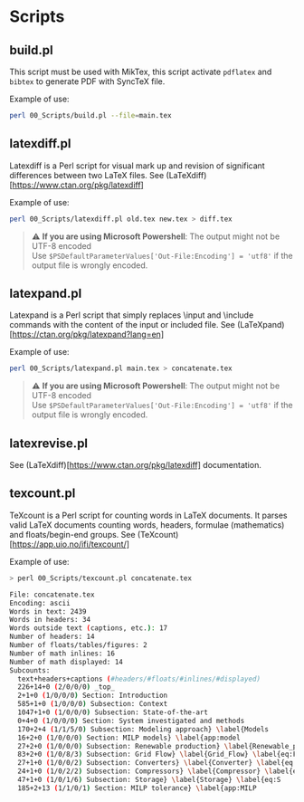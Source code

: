 # Scripts

## build.pl

This script must be used with MikTex, this script activate `pdflatex` and `bibtex` to generate PDF with SyncTeX file.

Example of use:

```bash
perl 00_Scripts/build.pl --file=main.tex
```

## latexdiff.pl

Latexdiff is a Perl script for visual mark up and revision of significant differences between two LaTeX files. See (LaTeXdiff)[https://www.ctan.org/pkg/latexdiff]

Example of use:

```bash
perl 00_Scripts/latexdiff.pl old.tex new.tex > diff.tex
```
> ⚠️ **If you are using Microsoft Powershell**: The output might not be UTF-8 encoded <br>
> Use `$PSDefaultParameterValues['Out-File:Encoding'] = 'utf8'` if the output file is wrongly encoded.

## latexpand.pl

Latexpand is a Perl script that simply replaces \input and \include commands with the content of the input or included file. See (LaTeXpand)[https://ctan.org/pkg/latexpand?lang=en]

Example of use:

```bash
perl 00_Scripts/latexpand.pl main.tex > concatenate.tex
```
> ⚠️ **If you are using Microsoft Powershell**: The output might not be UTF-8 encoded <br>
> Use `$PSDefaultParameterValues['Out-File:Encoding'] = 'utf8'` if the output file is wrongly encoded.

## latexrevise.pl

See (LaTeXdiff)[https://www.ctan.org/pkg/latexdiff] documentation.

## texcount.pl

TeXcount is a Perl script for counting words in LaTeX documents. It parses valid LaTeX documents counting words, headers, formulae (mathematics) and floats/begin-end groups. See (TeXcount)[https://app.uio.no/ifi/texcount/]

Example of use:

```bash
> perl 00_Scripts/texcount.pl concatenate.tex

File: concatenate.tex
Encoding: ascii
Words in text: 2439
Words in headers: 34
Words outside text (captions, etc.): 17
Number of headers: 14
Number of floats/tables/figures: 2
Number of math inlines: 16
Number of math displayed: 14
Subcounts:
  text+headers+captions (#headers/#floats/#inlines/#displayed)
  226+14+0 (2/0/0/0) _top_
  2+1+0 (1/0/0/0) Section: Introduction
  585+1+0 (1/0/0/0) Subsection: Context
  1047+1+0 (1/0/0/0) Subsection: State-of-the-art
  0+4+0 (1/0/0/0) Section: System investigated and methods
  170+2+4 (1/1/5/0) Subsection: Modeling approach} \label{Models
  16+2+0 (1/0/0/0) Section: MILP models} \label{app:model
  27+2+0 (1/0/0/0) Subsection: Renewable production} \label{Renewable_production
  83+2+0 (1/0/8/3) Subsection: Grid Flow} \label{Grid_Flow} \label{eq:F
  27+1+0 (1/0/0/2) Subsection: Converters} \label{Converter} \label{eq:C
  24+1+0 (1/0/2/2) Subsection: Compressors} \label{Compressor} \label{eq:K
  47+1+0 (1/0/1/6) Subsection: Storage} \label{Storage} \label{eq:S
  185+2+13 (1/1/0/1) Section: MILP tolerance} \label{app:MILP
```